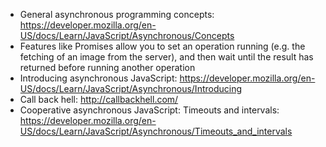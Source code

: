 - General asynchronous programming concepts: https://developer.mozilla.org/en-US/docs/Learn/JavaScript/Asynchronous/Concepts
-  Features like Promises allow you to set an operation running (e.g. the fetching of an image from the server), and then wait until the result has returned before running another operation
- Introducing asynchronous JavaScript: https://developer.mozilla.org/en-US/docs/Learn/JavaScript/Asynchronous/Introducing
- Call back hell: http://callbackhell.com/
- Cooperative asynchronous JavaScript: Timeouts and intervals: https://developer.mozilla.org/en-US/docs/Learn/JavaScript/Asynchronous/Timeouts_and_intervals

